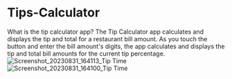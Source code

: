 # Tips-Calculator
What is the tip calculator app?
The Tip Calculator app  calculates and displays the tip and total for a restaurant bill amount. As you touch the button and enter the bill amount's digits, the app calculates and displays the tip and total bill amounts for the current tip percentage.
![Screenshot_20230831_164113_Tip Time](https://github.com/bolba-ionel-florin-30126/Tips-Calculator/assets/79502728/d724d1ce-0943-425d-89dd-ef2fea5d880a)
![Screenshot_20230831_164100_Tip Time](https://github.com/bolba-ionel-florin-30126/Tips-Calculator/assets/79502728/cf37d698-a3de-46a6-b0a4-4a933bc591f6)
